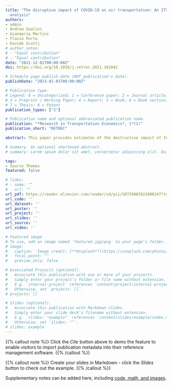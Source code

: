 ```yaml
---
title: "The disruptive impact of COVID-19 on air transportation: An ITS econometric
  analysis"
authors:
- admin
- Andrea Gualini
- Gianmaria Martini
- Flavio Porta
- Davide Scotti
# author_notes:
# - "Equal contribution"
# - "Equal contribution"
date: "2021-12-01T00:00:00Z"
doi: https://doi.org/10.1016/j.retrec.2021.101042

# Schedule page publish date (NOT publication's date).
publishDate: "2023-01-01T00:00:00Z"

# Publication type.
# Legend: 0 = Uncategorized; 1 = Conference paper; 2 = Journal article;
# 3 = Preprint / Working Paper; 4 = Report; 5 = Book; 6 = Book section;
# 7 = Thesis; 8 = Patent
publication_types: ["2"]

# Publication name and optional abbreviated publication name.
publication: "*Research in Transportation Economics*, 1*(1)"
publication_short: "RETREC"

abstract: This paper provides estimates of the destructive impact of the COVID-19 outbreak on air transport at the macro-regional level. To this end, weekly data on the air service volumes are analyzed through an ITS SARIMA model and a counterfactual analysis covering the 2016–2020. We find that the real effect of COVID-19 was a reduction above 80% in all world's macro-regions in May 2020, and still a decrease of about 70% at the end of the Summer 2020, with the only exception of China and Eastern Asia, and North America, where the reductions are, respectively, −29% and −54%. The empirical evidence confirms that the impact of the pandemic crisis and of the subsequent lockdown has been dramatic, much higher than any previous crisis. We also find that the impact is greater for intercontinental connections and for FSCs, while LCCs appear to be slightly more resilient. These results confirm that airline economic sustainability is currently at high risk, and that the unequal resources of the various countries in subsidizing national airlines could generate a competitive imbalance in the future.

# Summary. An optional shortened abstract.
# summary: Lorem ipsum dolor sit amet, consectetur adipiscing elit. Duis posuere tellus ac convallis placerat. Proin tincidunt magna sed ex sollicitudin condimentum.

tags:
- Source Themes
featured: false

# links:
# - name: ""
#   url: ""
url_pdf: https://reader.elsevier.com/reader/sd/pii/S0739885921000147?token=43EB922D2CB7B17C5F29F0404CF1A4FDE2B704D4B8693559AA8392DE41412994BA215BAD53BBD2AED051EFAC254AF4A6&originRegion=eu-west-1&originCreation=20230328100720
url_code: ''
url_dataset: ''
url_poster: ''
url_project: ''
url_slides: ''
url_source: ''
url_video: ''

# Featured image
# To use, add an image named `featured.jpg/png` to your page's folder. 
# image:
#   caption: 'Image credit: [**Unsplash**](https://unsplash.com/photos/jdD8gXaTZsc)'
#   focal_point: ""
#   preview_only: false

# Associated Projects (optional).
#   Associate this publication with one or more of your projects.
#   Simply enter your project's folder or file name without extension.
#   E.g. `internal-project` references `content/project/internal-project/index.md`.
#   Otherwise, set `projects: []`.
# projects: []

# Slides (optional).
#   Associate this publication with Markdown slides.
#   Simply enter your slide deck's filename without extension.
#   E.g. `slides: "example"` references `content/slides/example/index.md`.
#   Otherwise, set `slides: ""`.
# slides: example
---
```


{{% callout note %}}
Click the *Cite* button above to demo the feature to enable visitors to import publication metadata into their reference management software.
{{% /callout %}}

{{% callout note %}}
Create your slides in Markdown - click the *Slides* button to check out the example.
{{% /callout %}}

Supplementary notes can be added here, including [code, math, and images](https://wowchemy.com/docs/writing-markdown-latex/).
